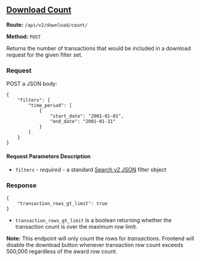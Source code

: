 ## [Download Count](#usaspending-api-documentation)

**Route:** `/api/v2/download/count/`

**Method:** `POST`

Returns the number of transactions that would be included in a download request for the given filter set.

### Request

POST a JSON body:

```
{
    "filters": {
        "time_period": [
            {
                "start_date": "2001-01-01",
                "end_date": "2001-01-31"
            }
        ]
    }
}
```

#### Request Parameters Description

* `filters` - *required* - a standard [Search v2 JSON](../../search_filters.md) filter object

### Response

```
{
    "transaction_rows_gt_limit": true
}
```

* `transaction_rows_gt_limit` is a boolean returning whether the transaction count is over the maximum row limit.

**Note:** This endpoint will only count the rows for _transactions_. Frontend will disable the download button whenever transaction row count exceeds 500,000 regardless of the award row count.
